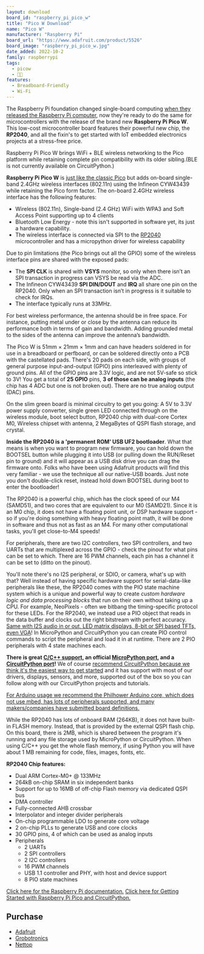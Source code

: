 ```yaml
---
layout: download
board_id: "raspberry_pi_pico_w"
title: "Pico W Download"
name: "Pico W"
manufacturer: "Raspberry Pi"
board_url: "https://www.adafruit.com/product/5526"
board_image: "raspberry_pi_pico_w.jpg"
date_added: 2022-10-2
family: raspberrypi
tags:
  - picow
  - 🥧🐮
features:
  - Breadboard-Friendly
  - Wi-Fi
---
```


The Raspberry Pi foundation changed single-board computing [when they released the Raspberry Pi computer](https://www.raspberrypi.org/archives/723), now they're ready to do the same for microcontrollers with the release of the brand new **Raspberry Pi Pico W**. This low-cost microcontroller board features their powerful new chip, the **RP2040**, and all the fixin's to get started with IoT embedded electronics projects at a stress-free price.

Raspberry Pi Pico W brings WiFi + BLE wireless networking to the Pico platform while retaining complete pin compatibility with its older sibling.(BLE is not currently available on CircuitPython.)

**Raspberry Pi Pico W** is [just like the classic Pico](https://www.adafruit.com/product/4864) but adds on-board single-band 2.4GHz wireless interfaces (802.11n) using the Infineon CYW43439 while retaining the Pico form factor. The on-board 2.4GHz wireless interface has the following features:

- Wireless (802.11n), Single-band (2.4 GHz) WiFi with WPA3 and Soft Access Point supporting up to 4 clients
- Bluetooth Low Energy - note this isn't supported in software yet, its just a hardware capability.
- The wireless interface is connected via SPI to the [RP2040](https://www.raspberrypi.com/documentation/microcontrollers/rp2040.html#welcome-to-rp2040) microcontroller and has a micropython driver for wireless capability

Due to pin limitations (the Pico brings out all the GPIO) some of the wireless interface pins are shared with the exposed pads:

- The **SPI CLK** is shared with **VSYS** monitor, so only when there isn’t an SPI transaction in progress can VSYS be read via the ADC.
- The Infineon CYW43439 **SPI DIN/DOUT** and **IRQ** all share one pin on the RP2040. Only when an SPI transaction isn’t in progress is it suitable to check for IRQs.
- The interface typically runs at 33MHz.

For best wireless performance, the antenna should be in free space. For instance, putting metal under or close by the antenna can reduce its performance both in terms of gain and bandwidth. Adding grounded metal to the sides of the antenna can improve the antenna’s bandwidth.

The Pico W is 51mm × 21mm × 1mm and can have headers soldered in for use in a breadboard or perfboard, or can be soldered directly onto a PCB with the castellated pads. There's 20 pads on each side, with groups of general purpose input-and-output (GPIO) pins interleaved with plenty of ground pins. All of the GPIO pins are 3.3V logic, and are not 5V-safe so stick to 3V! You get a total of **25 GPIO** pins, **3 of those can be analog inputs** (the chip has 4 ADC but one is not broken out). There are no true analog output (DAC) pins.

On the slim green board is minimal circuitry to get you going: A 5V to 3.3V power supply converter, single green LED connected through on the wireless module, boot select button, RP2040 chip with dual-core Cortex M0, Wireless chipset with antenna, 2 MegaBytes of QSPI flash storage, and crystal.

**Inside the RP2040 is a 'permanent ROM' USB UF2 bootloader**. What that means is when you want to program new firmware, you can hold down the BOOTSEL button while plugging it into USB (or pulling down the RUN/Reset pin to ground) and it will appear as a USB disk drive you can drag the firmware onto. Folks who have been using Adafruit products will find this very familiar - we use the technique all our native-USB boards. Just note you don't double-click reset, instead hold down BOOTSEL during boot to enter the bootloader!

The RP2040 is a powerful chip, which has the clock speed of our M4 (SAMD51), and two cores that are equivalent to our M0 (SAMD21). Since it is an M0 chip, it does not have a floating point unit, or DSP hardware support - so if you're doing something with heavy floating point math, it will be done in software and thus not as fast as an M4. For many other computational tasks, you'll get close-to-M4 speeds!

For peripherals, there are two I2C controllers, two SPI controllers, and two UARTs that are multiplexed across the GPIO - check the pinout for what pins can be set to which. There are 16 PWM channels, each pin has a channel it can be set to (ditto on the pinout).

You'll note there's no I2S peripheral, or SDIO, or camera, what's up with that? Well instead of having specific hardware support for serial-data-like peripherals like these, the RP2040 comes with the PIO state machine system which is a unique and powerful way to create *custom hardware logic and data processing blocks* that run on their own without taking up a CPU. For example, NeoPixels - often we bitbang the timing-specific protocol for these LEDs. For the RP2040, we instead use a PIO object that reads in the data buffer and clocks out the right bitstream with perfect accuracy. [Same with I2S audio in or out, LED matrix displays, 8-bit or SPI based TFTs, even VGA](https://github.com/raspberrypi/pico-examples/tree/master/pio)! In MicroPython and CircuitPython you can create PIO control commands to script the peripheral and load it in at runtime. There are 2 PIO peripherals with 4 state machines each.

**There is great [C/C++ support](https://github.com/raspberrypi/pico-sdk), an official [MicroPython port](https://github.com/raspberrypi/micropython), and a [CircuitPython port](https://circuitpython.org/downloads)!** We of course [recommend CircuitPython because we think it's the easiest way to get started](https://learn.adafruit.com/welcome-to-circuitpython) and it has support with most of our drivers, displays, sensors, and more, supported out of the box so you can follow along with our CircuitPython projects and tutorials.

[For Arduino usage we recommend the Philhower Arduino core, which does not use mbed, has lots of peripherals supported, and many makers/companies have submitted board definitions.](https://github.com/earlephilhower/arduino-pico)

While the RP2040 has lots of onboard RAM (264KB), it does not have built-in FLASH memory. Instead, that is provided by the external QSPI flash chip. On this board, there is 2MB, which is shared between the program it's running and any file storage used by MicroPython or CircuitPython. When using C/C++ you get the whole flash memory, if using Python you will have about 1 MB remaining for code, files, images, fonts, etc.

**RP2040 Chip features:**

- Dual ARM Cortex-M0+ @ 133MHz
- 264kB on-chip SRAM in six independent banks
- Support for up to 16MB of off-chip Flash memory via dedicated QSPI bus
- DMA controller
- Fully-connected AHB crossbar
- Interpolator and integer divider peripherals
- On-chip programmable LDO to generate core voltage
- 2 on-chip PLLs to generate USB and core clocks
- 30 GPIO pins, 4 of which can be used as analog inputs
- Peripherals
  - 2 UARTs
  - 2 SPI controllers
  - 2 I2C controllers
  - 16 PWM channels
  - USB 1.1 controller and PHY, with host and device support
  - 8 PIO state machines

[Click here for the Raspberry Pi documentation.](https://www.raspberrypi.com/documentation/microcontrollers/raspberry-pi-pico.html#raspberry-pi-pico-w)
[Click here for Getting Started with Raspberry Pi Pico and CircuitPython.](https://learn.adafruit.com/getting-started-with-raspberry-pi-pico-circuitpython)

## Purchase
* [Adafruit](https://www.adafruit.com/product/5526)
* [Grobotronics](https://grobotronics.com/raspberry-pi-pico-w-wireless.html)
* [Nettop](https://nettop.gr/index.php/raspberry-pi/pico/raspberry-pi-pico-kits/raspberry-pi-pico-w.html)
